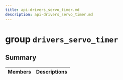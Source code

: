 ```yaml
---
title: api-drivers_servo_timer.md
description: api-drivers_servo_timer.md
---
```

# group `drivers_servo_timer` 

## Summary

 Members                        | Descriptions                                
--------------------------------|---------------------------------------------

